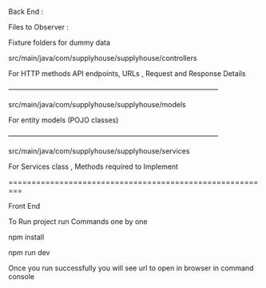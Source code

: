 
 Back End :

Files to Observer :

Fixture folders for dummy data

src/main/java/com/supplyhouse/supplyhouse/controllers

For HTTP methods API endpoints, URLs , Request and Response Details

——————————————————————————————

src/main/java/com/supplyhouse/supplyhouse/models

For entity models (POJO classes)

——————————————————————————————

src/main/java/com/supplyhouse/supplyhouse/services

For Services class , Methods required to Implement

=========================================================


Front End

To Run project run Commands one by one

npm install

npm run dev

Once you run successfully you will see url to open in browser in command console
